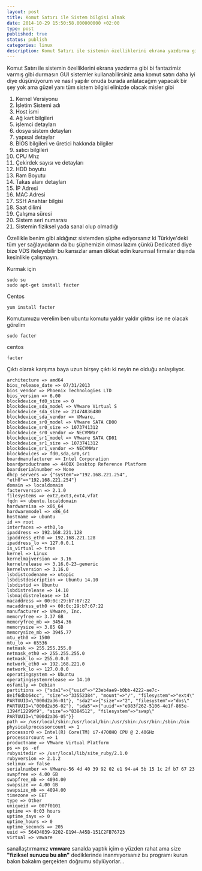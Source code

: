 ```yaml
---
layout: post
title: Komut Satırı ile Sistem bilgisi almak
date: 2014-10-29 15:50:58.000000000 +02:00
type: post
published: true
status: publish
categories: linux
description: Komut Satırı ile sistemin özelliklerini ekrana yazdırma gibi bi fantazimiz varmış gibi durmasın GUI sistemler kullanabilirsiniz ama komut satırı
---
```

Komut Satırı ile sistemin özelliklerini ekrana yazdırma gibi bi fantazimiz varmış gibi durmasın GUI sistemler kullanabilirsiniz ama komut satırı daha iyi diye düşünüyorum ve nasıl yapılır onuda burada anlatacağım yapacak bir şey yok ama güzel yanı tüm sistem bilgisi elinizde olacak misler gibi

1. Kernel Versiyonu
2. İşletim Sistemi adı
3. Host ismi
4. Ağ kart bilgileri
5. işlemci detayları
6. dosya sistem detayları
7. yapısal detaylar
8. BİOS bilgileri ve üretici hakkında bilgiler
9. satıcı bilgileri
10. CPU Mhz
11. Çekirdek sayısı ve detayları
12. HDD boyutu
13. Ram Boyutu
14. Takas alanı detayları
15. İP Adresi
16. MAC Adresi
17. SSH Anahtar bilgisi
18. Saat dilimi
19. Çalışma süresi
20. Sistem seri numarası
21. Sistemin fiziksel yada sanal olup olmadığı

Özellikle benim gibi aldığınız sistemden şüphe ediyorsanız ki Türkiye'deki tüm yer sağlayıcıların da bu şüphemizin olması lazım çünkü Dedicated diye bize&nbsp;VDS iteleyebilir bu kansızlar aman dikkat edin kurumsal firmalar dışında kesinlikle çalışmayın.

Kurmak için

    sudo su
    sudo apt-get install facter

Centos

    yum install facter

Komutumuzu verelim ben ubuntu komutu yaldır yaldır çıktısı ise ne olacak görelim

    sudo facter

centos

    facter

Çıktı olarak karşıma baya uzun birşey çıktı ki neyin ne olduğu anlaşılıyor.

    architecture => amd64
    bios_release_date => 07/31/2013
    bios_vendor => Phoenix Technologies LTD
    bios_version => 6.00
    blockdevice_fd0_size => 0
    blockdevice_sda_model => VMware Virtual S
    blockdevice_sda_size => 21474836480
    blockdevice_sda_vendor => VMware,
    blockdevice_sr0_model => VMware SATA CD00
    blockdevice_sr0_size => 1073741312
    blockdevice_sr0_vendor => NECVMWar
    blockdevice_sr1_model => VMware SATA CD01
    blockdevice_sr1_size => 1073741312
    blockdevice_sr1_vendor => NECVMWar
    blockdevices => fd0,sda,sr0,sr1
    boardmanufacturer => Intel Corporation
    boardproductname => 440BX Desktop Reference Platform
    boardserialnumber => None
    dhcp_servers => {"system"=>"192.168.221.254", "eth0"=>"192.168.221.254"}
    domain => localdomain
    facterversion => 2.1.0
    filesystems => ext2,ext3,ext4,vfat
    fqdn => ubuntu.localdomain
    hardwareisa => x86_64
    hardwaremodel => x86_64
    hostname => ubuntu
    id => root
    interfaces => eth0,lo
    ipaddress => 192.168.221.128
    ipaddress_eth0 => 192.168.221.128
    ipaddress_lo => 127.0.0.1
    is_virtual => true
    kernel => Linux
    kernelmajversion => 3.16
    kernelrelease => 3.16.0-23-generic
    kernelversion => 3.16.0
    lsbdistcodename => utopic
    lsbdistdescription => Ubuntu 14.10
    lsbdistid => Ubuntu
    lsbdistrelease => 14.10
    lsbmajdistrelease => 14
    macaddress => 00:0c:29:b7:67:22
    macaddress_eth0 => 00:0c:29:b7:67:22
    manufacturer => VMware, Inc.
    memoryfree => 3.37 GB
    memoryfree_mb => 3454.36
    memorysize => 3.85 GB
    memorysize_mb => 3945.77
    mtu_eth0 => 1500
    mtu_lo => 65536
    netmask => 255.255.255.0
    netmask_eth0 => 255.255.255.0
    netmask_lo => 255.0.0.0
    network_eth0 => 192.168.221.0
    network_lo => 127.0.0.0
    operatingsystem => Ubuntu
    operatingsystemrelease => 14.10
    osfamily => Debian
    partitions => {"sda1"=>{"uuid"=>"23eb4ae9-b0bb-4222-ae7c-8e1f6dbb64cc", "size"=>"33552384", "mount"=>"/", "filesystem"=>"ext4\" PARTUUID=\"000d2a36-01"}, "sda2"=>{"size"=>"2", "filesystem"=>"dos\" PARTUUID=\"000d2a36-02"}, "sda5"=>{"uuid"=>"e983f262-5106-4e1f-865e-1394f12299f9", "size"=>"8384512", "filesystem"=>"swap\" PARTUUID=\"000d2a36-05"}}
    path => /usr/local/sbin:/usr/local/bin:/usr/sbin:/usr/bin:/sbin:/bin
    physicalprocessorcount => 1
    processor0 => Intel(R) Core(TM) i7-4700HQ CPU @ 2.40GHz
    processorcount => 1
    productname => VMware Virtual Platform
    ps => ps -ef
    rubysitedir => /usr/local/lib/site_ruby/2.1.0
    rubyversion => 2.1.2
    selinux => false
    serialnumber => VMware-56 4d 40 39 92 02 e1 94-a4 5b 15 1c 2f b7 67 23
    swapfree => 4.00 GB
    swapfree_mb => 4094.00
    swapsize => 4.00 GB
    swapsize_mb => 4094.00
    timezone => EET
    type => Other
    uniqueid => 007f0101
    uptime => 0:03 hours
    uptime_days => 0
    uptime_hours => 0
    uptime_seconds => 205
    uuid => 564D4039-9202-E194-A45B-151C2FB76723
    virtual => vmware

sanallaştırmamız **vmware** sanalda yaptık içim o yüzden rahat ama size **"fiziksel sunucu bu alın"** dediklerinde inanmıyorsanız bu programı kurun bakın bakalım gerçekten doğrumu söylüyorlar...
